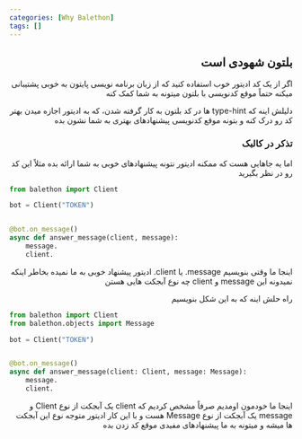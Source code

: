 ```yaml
---
categories: [Why Balethon]
tags: []
---
```


<h2 align="right" dir="rtl">بلتون شهودی است</h2>

<p align="right" dir="rtl">اگر از یک کد ادیتور خوب استفاده کنید که از زبان برنامه نویسی پایتون به خوبی پشتیبانی میکنه حتماً موقع کدنویسی با بلتون میتونه به شما کمک کنه</p>

<p align="right" dir="rtl">دلیلش اینه که type-hint ها در کد بلتون به کار گرفته شدن، که به ادیتور اجازه میدن بهتر کد رو درک کنه و بتونه موقع کدنویسی پیشنهادهای بهتری به شما نشون بده</p>

<h3 align="right" dir="rtl">تذکر در کالبک</h3>

<p align="right" dir="rtl">اما یه جاهایی هست که ممکنه ادیتور نتونه پیشنهادهای خوبی به شما ارائه بده
مثلاً این کد رو در نظر بگیرید</p>

```python
from balethon import Client

bot = Client("TOKEN")


@bot.on_message()
async def answer_message(client, message):
    message.
    client.
```

<p align="right" dir="rtl">اینجا ما وقتی بنویسیم message. یا client. ادیتور پیشنهاد خوبی به ما نمیده بخاطر اینکه نمیدونه این message و client چه نوع آبجکت هایی هستن</p>

<p align="right" dir="rtl">راه حلش اینه که به این شکل بنویسیم</p>

```python
from balethon import Client
from balethon.objects import Message

bot = Client("TOKEN")


@bot.on_message()
async def answer_message(client: Client, message: Message):
    message.
    client.
```

<p align="right" dir="rtl">اینجا ما خودمون اومدیم صرفاً مشخص کردیم که client یک آبجکت از نوع Client و message یک آبجکت از نوع Message هست و با این کار ادیتور متوجه نوع این آبجکت ها میشه و میتونه به ما پیشنهادهای مفیدی موقع کد زدن بده</p>